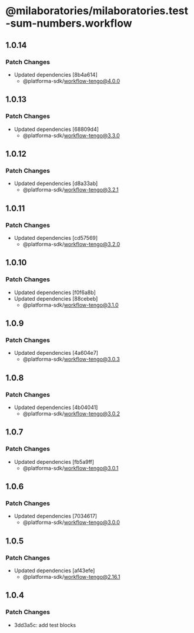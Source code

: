 # @milaboratories/milaboratories.test-sum-numbers.workflow

## 1.0.14

### Patch Changes

- Updated dependencies [8b4a614]
  - @platforma-sdk/workflow-tengo@4.0.0

## 1.0.13

### Patch Changes

- Updated dependencies [68809d4]
  - @platforma-sdk/workflow-tengo@3.3.0

## 1.0.12

### Patch Changes

- Updated dependencies [d8a33ab]
  - @platforma-sdk/workflow-tengo@3.2.1

## 1.0.11

### Patch Changes

- Updated dependencies [cd57569]
  - @platforma-sdk/workflow-tengo@3.2.0

## 1.0.10

### Patch Changes

- Updated dependencies [f0f6a8b]
- Updated dependencies [88cebeb]
  - @platforma-sdk/workflow-tengo@3.1.0

## 1.0.9

### Patch Changes

- Updated dependencies [4a604e7]
  - @platforma-sdk/workflow-tengo@3.0.3

## 1.0.8

### Patch Changes

- Updated dependencies [4b04041]
  - @platforma-sdk/workflow-tengo@3.0.2

## 1.0.7

### Patch Changes

- Updated dependencies [fb5a9ff]
  - @platforma-sdk/workflow-tengo@3.0.1

## 1.0.6

### Patch Changes

- Updated dependencies [7034617]
  - @platforma-sdk/workflow-tengo@3.0.0

## 1.0.5

### Patch Changes

- Updated dependencies [af43efe]
  - @platforma-sdk/workflow-tengo@2.16.1

## 1.0.4

### Patch Changes

- 3dd3a5c: add test blocks
